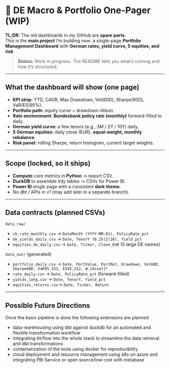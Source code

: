 # 🔧 DE Macro & Portfolio One-Pager (WIP)

**TL;DR:** The old dashboards in my GitHub are **spare parts**.  
This is the **main project** I’m building now: a single-page **Portfolio Management Dashboard** with **German rates, yield curve, 5 equities, and risk** 

> **Status:** Work in progress. The README tells you  what’s coming and how it’s structured.

---

## What the dashboard will show (one page)
- **KPI strip:** YTD, CAGR, Max Drawdown, Vol(60D), Sharpe(60D), VaR/ES(95%).
- **Portfolio path:** equity curve + drawdown ribbon.
- **Rate environment:** **Bundesbank policy rate (monthly)** forward-filled to daily.
- **German yield curve:** a few tenors (e.g., 3M / 2Y / 10Y) daily.
- **5 German equities:** daily close (EUR), **equal-weight, monthly rebalance**.
- **Risk panel:** rolling Sharpe, return histogram, current target weights.

---

## Scope (locked, so it ships)
- **Compute** core metrics in **Python** → export CSV.
- **DuckDB** to assemble tidy tables → CSVs for Power BI.
- **Power BI** single page with a consistent **dark theme**.
- No dbt / APIs in v1 (may add later in a separate branch).

---

## Data contracts (planned CSVs)

`data_raw/`
- `cb_rate_monthly.csv` → `DateMonth (YYYY-MM-01), PolicyRate_pct`
- `de_yields_daily.csv` → `Date, TenorY (0.25|2|10), Yield_pct`
- `equities_de_daily.csv` → `Date, Ticker, Close_EUR` (5 large DE names)

`data_out/` (generated)
- `portfolio_daily.csv` → `Date, PortValue, PortRet, Drawdown, Vol60D, Sharpe60D, VaR95_252, ES95_252, W_[Asset]*`
- `rate_daily.csv`      → `Date, PolicyRate_pct` (forward-filled)
- `yields_long.csv`     → `Date, TenorY, Yield_pct`
- `equities_returns.csv`→ `Date, Ticker, Return`

---

## Possible Future Directions

Once the basic pipeline is done the following extensions are planned

- data-warehousing using dbt against duckdb for an automated and flexible transformation workflow
- Integrating Airflow into the whole stack to streamline the data retrieval and dbt transformations
- containerization of the tools using docker for reproducibility
- cloud deployment and resource management using k8s on azure and integrating PBI Service or open source/low cost with metabase
